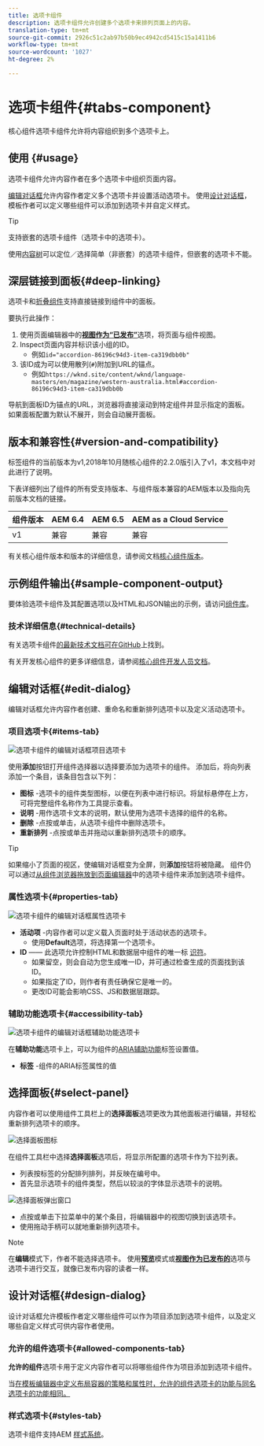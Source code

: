 ```yaml
---
title: 选项卡组件
description: 选项卡组件允许创建多个选项卡来排列页面上的内容。
translation-type: tm+mt
source-git-commit: 2926c51c2ab97b50b9ec4942cd5415c15a1411b6
workflow-type: tm+mt
source-wordcount: '1027'
ht-degree: 2%

---
```



# 选项卡组件{#tabs-component}

核心组件选项卡组件允许将内容组织到多个选项卡上。

## 使用 {#usage}

选项卡组件允许内容作者在多个选项卡中组织页面内容。

[编辑对话框](#edit-dialog)允许内容作者定义多个选项卡并设置活动选项卡。 使用[设计对话框](#design-dialog)，模板作者可以定义哪些组件可以添加到选项卡并自定义样式。

>[!TIP]
>
>支持嵌套的选项卡组件（选项卡中的选项卡）。
>
>使用[内容树](https://docs.adobe.com/content/help/en/experience-manager-cloud-service/sites/authoring/fundamentals/environment-tools.html#content-tree)可以定位／选择简单（非嵌套）的选项卡组件，但嵌套的选项卡不能。

## 深层链接到面板{#deep-linking}

选项卡和[折叠组件](accordion.md)支持直接链接到组件中的面板。

要执行此操作：

1. 使用页面编辑器中的&#x200B;**[视图作为“已发布”](https://docs.adobe.com/content/help/en/experience-manager-cloud-service/sites/authoring/fundamentals/editing-content.html#view-as-published)**&#x200B;选项，将页面与组件视图。
1. Inspect页面内容并标识该小组的ID。
   * 例如`id="accordion-86196c94d3-item-ca319dbb0b"`
1. 该ID成为可以使用散列(`#`)附加到URL的锚点。
   * 例如`https://wknd.site/content/wknd/language-masters/en/magazine/western-australia.html#accordion-86196c94d3-item-ca319dbb0b`

导航到面板ID为锚点的URL，浏览器将直接滚动到特定组件并显示指定的面板。 如果面板配置为默认不展开，则会自动展开面板。

## 版本和兼容性{#version-and-compatibility}

标签组件的当前版本为v1,2018年10月随核心组件的2.2.0版引入了v1，本文档中对此进行了说明。

下表详细列出了组件的所有受支持版本、与组件版本兼容的AEM版本以及指向先前版本文档的链接。

| 组件版本 | AEM 6.4 | AEM 6.5 | AEM as a Cloud Service |
|--- |--- |--- |---|
| v1 | 兼容 | 兼容 | 兼容 |

有关核心组件版本和版本的详细信息，请参阅文档[核心组件版本](/help/versions.md)。

## 示例组件输出{#sample-component-output}

要体验选项卡组件及其配置选项以及HTML和JSON输出的示例，请访问[组件库](https://adobe.com/go/aem_cmp_library_tabs)。

### 技术详细信息{#technical-details}

有关选项卡组件[的最新技术文档可在GitHub](https://adobe.com/go/aem_cmp_tech_tabs_v1)上找到。

有关开发核心组件的更多详细信息，请参阅[核心组件开发人员文档](/help/developing/overview.md)。

## 编辑对话框{#edit-dialog}

编辑对话框允许内容作者创建、重命名和重新排列选项卡以及定义活动选项卡。

### 项目选项卡{#items-tab}

![选项卡组件的编辑对话框项目选项卡](/help/assets/tabs-edit-items.png)

使用&#x200B;**添加**&#x200B;按钮打开组件选择器以选择要添加为选项卡的组件。 添加后，将向列表添加一个条目，该条目包含以下列：

* **图标** -选项卡的组件类型图标，以便在列表中进行标识。将鼠标悬停在上方，可将完整组件名称作为工具提示查看。
* **说明** -用作选项卡文本的说明，默认使用为选项卡选择的组件的名称。
* **删除** -点按或单击，从选项卡组件中删除选项卡。
* **重新排列** -点按或单击并拖动以重新排列选项卡的顺序。

>[!TIP]
>
>如果缩小了页面的视区，使编辑对话框变为全屏，则&#x200B;**添加**&#x200B;按钮将被隐藏。 组件仍可以通过[从组件浏览器拖放到页面编辑器](https://docs.adobe.com/content/help/en/experience-manager-cloud-service/sites/authoring/fundamentals/editing-content.html#inserting-a-component)中的选项卡组件来添加到选项卡组件。

### 属性选项卡{#properties-tab}

![选项卡组件的编辑对话框属性选项卡](/help/assets/tabs-edit-properties.png)

* **活动项** -内容作者可以定义载入页面时处于活动状态的选项卡。
   * 使用&#x200B;**Default**&#x200B;选项，将选择第一个选项卡。
* **ID**  —— 此选项允许控制HTML和数据层中组件的唯一标 [识符](/help/developing/data-layer/overview.md)。
   * 如果留空，则会自动为您生成唯一ID，并可通过检查生成的页面找到该ID。
   * 如果指定了ID，则作者有责任确保它是唯一的。
   * 更改ID可能会影响CSS、JS和数据层跟踪。

### 辅助功能选项卡{#accessibility-tab}

![选项卡组件的编辑对话框辅助功能选项卡](/help/assets/tabs-edit-accessibility.png)

在&#x200B;**辅助功能**&#x200B;选项卡上，可以为组件的[ARIA辅助功能](https://www.w3.org/WAI/standards-guidelines/aria/)标签设置值。

* **标签** -组件的ARIA标签属性的值

## 选择面板{#select-panel}

内容作者可以使用组件工具栏上的&#x200B;**选择面板**&#x200B;选项更改为其他面板进行编辑，并轻松重新排列选项卡的顺序。

![选择面板图标](/help/assets/select-panel-icon.png)

在组件工具栏中选择&#x200B;**选择面板**&#x200B;选项后，将显示所配置的选项卡作为下拉列表。

* 列表按标签的分配排列排列，并反映在编号中。
* 首先显示选项卡的组件类型，然后以较淡的字体显示选项卡的说明。

![选择面板弹出窗口](/help/assets/select-panel-popover.png)

* 点按或单击下拉菜单中的某个条目，将编辑器中的视图切换到该选项卡。
* 使用拖动手柄可以就地重新排列选项卡。

>[!NOTE]
>
>在&#x200B;**编辑**&#x200B;模式下，作者不能选择选项卡。 使用&#x200B;**[预览](https://docs.adobe.com/content/help/en/experience-manager-cloud-service/sites/authoring/fundamentals/editing-content.html#preview-mode)**&#x200B;模式或&#x200B;**[视图作为已发布的](https://docs.adobe.com/content/help/en/experience-manager-cloud-service/sites/authoring/fundamentals/editing-content.html#view-as-published)**&#x200B;选项与选项卡进行交互，就像已发布内容的读者一样。

## 设计对话框{#design-dialog}

设计对话框允许模板作者定义哪些组件可以作为项目添加到选项卡组件，以及定义哪些自定义样式可供内容作者使用。

### 允许的组件选项卡{#allowed-components-tab}

**允许的组件**&#x200B;选项卡用于定义内容作者可以将哪些组件作为项目添加到选项卡组件。

当[在模板编辑器中定义布局容器的策略和属性时，允许的组件选项卡的功能与同名选项卡的功能相同。](https://docs.adobe.com/content/help/en/experience-manager-cloud-service/sites/authoring/features/templates.html)

### 样式选项卡{#styles-tab}

选项卡组件支持AEM [样式系统](/help/get-started/authoring.md#component-styling)。

